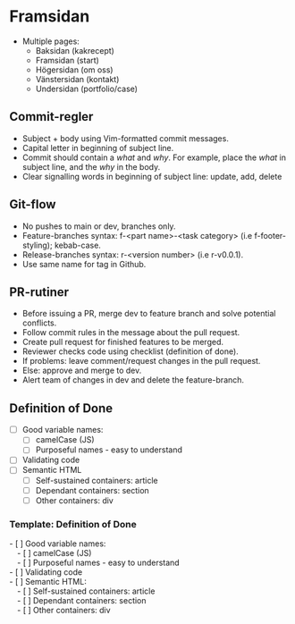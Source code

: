 # Framsidan

- Multiple pages:
	- Baksidan (kakrecept)
	- Framsidan (start)
	- Högersidan (om oss)
	- Vänstersidan (kontakt)
	- Undersidan (portfolio/case)

## Commit-regler

- Subject + body using Vim-formatted commit messages.
- Capital letter in beginning of subject line.
- Commit should contain a _what_ and _why_. For example, place the _what_ in subject line, and the _why_ in the body.
- Clear signalling words in beginning of subject line: update, add, delete

## Git-flow

- No pushes to main or dev, branches only.
- Feature-branches syntax: f-\<part name\>-\<task category\> (i.e f-footer-styling); kebab-case.
- Release-branches syntax: r-\<version number\> (i.e r-v0.0.1).
- Use same name for tag in Github.

## PR-rutiner

- Before issuing a PR, merge dev to feature branch and solve potential conflicts.
- Follow commit rules in the message about the pull request.
- Create pull request for finished features to be merged.
- Reviewer checks code using checklist (definition of done).
- If problems: leave comment/request changes in the pull request.
- Else: approve and merge to dev.
- Alert team of changes in dev and delete the feature-branch.

## Definition of Done

- [ ] Good variable names:
    - [ ] camelCase (JS)
    - [ ] Purposeful names - easy to understand
- [ ] Validating code
- [ ] Semantic HTML
	- [ ] Self-sustained containers: article
	- [ ] Dependant containers: section
	- [ ] Other containers: div

### Template: Definition of Done

\- \[ \] Good variable names:\
&emsp;\- \[ \] camelCase (JS)\
&emsp;\- \[ \] Purposeful names - easy to understand\
\- \[ \] Validating code\
\- \[ \] Semantic HTML:\
&emsp;\- \[ \] Self-sustained containers: article\
&emsp;\- \[ \] Dependant containers: section\
&emsp;\- \[ \] Other containers: div
